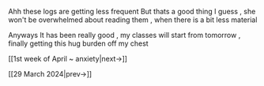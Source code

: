 
Ahh these logs are getting less frequent 
But thats a good thing I guess , she won't be overwhelmed about reading them , when there is a bit less material

Anyways 
It has been really good , my classes will start from tomorrow , finally getting this hug burden off my chest

[[1st week of April ~ anxiety|next->]]

[[29 March 2024|prev->]]
